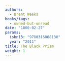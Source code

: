 ```yaml
---
authors:
  - Brent Weeks
books/tags:
  - owned-but-unread
date: "1800-02-27"
params:
  isbn13: "9780316068130"
  year: "2011"
title: The Black Prism
weight: 1
---
```


<!--more-->
